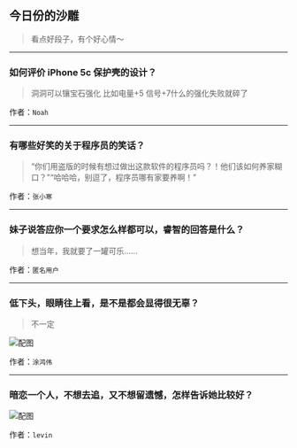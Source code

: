 ## 今日份的沙雕

> 看点好段子，有个好心情～


 
---

### 如何评价 iPhone 5c 保护壳的设计？

> 洞洞可以镶宝石强化  比如电量+5  信号+7什么的强化失败就碎了


作者：`Noah`

---

### 有哪些好笑的关于程序员的笑话？

> “你们用盗版的时候有想过做出这款软件的程序员吗？！他们该如何养家糊口？”“哈哈哈，别逗了，程序员哪有家要养啊！”


作者：`张小寒`

---

### 妹子说答应你一个要求怎么样都可以，睿智的回答是什么？

> 想当年，我就要了一罐可乐……


作者：`匿名用户`

---

### 低下头，眼睛往上看，是不是都会显得很无辜？

> 不一定



![配图](https://pic4.zhimg.com/32cb93d7ba3ead399bdcfecbe02122c3_b.jpg)


作者：`涂鸿伟`

---

### 暗恋一个人，不想去追，又不想留遗憾，怎样告诉她比较好？

> 



![配图](https://pic2.zhimg.com/0e216e92c4fc4d69513c8ad736618181_b.jpg)


作者：`levin`